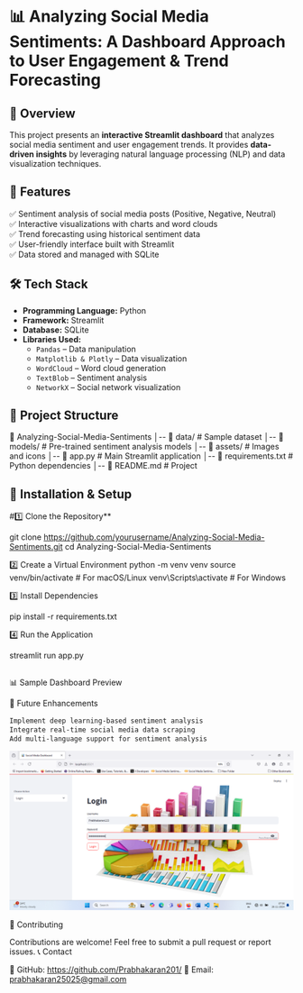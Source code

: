 # 📊 Analyzing Social Media Sentiments: A Dashboard Approach to User Engagement & Trend Forecasting  

## 🌟 Overview  
This project presents an **interactive Streamlit dashboard** that analyzes social media sentiment and user engagement trends. It provides **data-driven insights** by leveraging natural language processing (NLP) and data visualization techniques.  

## 🚀 Features  
✅ Sentiment analysis of social media posts (Positive, Negative, Neutral)  
✅ Interactive visualizations with charts and word clouds  
✅ Trend forecasting using historical sentiment data  
✅ User-friendly interface built with Streamlit  
✅ Data stored and managed with SQLite  

## 🛠️ Tech Stack  
- **Programming Language:** Python  
- **Framework:** Streamlit  
- **Database:** SQLite  
- **Libraries Used:**  
  - `Pandas` – Data manipulation  
  - `Matplotlib & Plotly` – Data visualization  
  - `WordCloud` – Word cloud generation  
  - `TextBlob` – Sentiment analysis  
  - `NetworkX` – Social network visualization  

## 📂 Project Structure  
📁 Analyzing-Social-Media-Sentiments │-- 📂 data/ # Sample dataset │-- 📂 models/ # Pre-trained sentiment analysis models │-- 📂 assets/ # Images and icons │-- 📜 app.py # Main Streamlit application │-- 📜 requirements.txt # Python dependencies │-- 📜 README.md # Project 


## 🔧 Installation & Setup  
#1️⃣ Clone the Repository**  

git clone https://github.com/yourusername/Analyzing-Social-Media-Sentiments.git
cd Analyzing-Social-Media-Sentiments

2️⃣ Create a Virtual Environment
python -m venv venv
source venv/bin/activate  # For macOS/Linux
venv\Scripts\activate     # For Windows

3️⃣ Install Dependencies

pip install -r requirements.txt

4️⃣ Run the Application

streamlit run app.py
##

📊 Sample Dashboard Preview

📌 Future Enhancements

    Implement deep learning-based sentiment analysis
    Integrate real-time social media data scraping
    Add multi-language support for sentiment analysis
![Dashboard Preview](https://raw.githubusercontent.com/Prabhakaran201/socialmedia/master/image/Screenshot%20(26).png)

🤝 Contributing

Contributions are welcome! Feel free to submit a pull request or report issues.
📞 Contact

🔗 GitHub: https://github.com/Prabhakaran201/
📧 Email: prabhakaran25025@gmail.com
